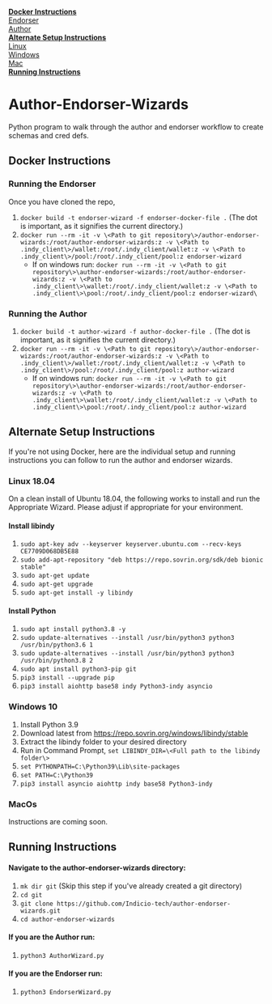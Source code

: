 [**Docker Instructions**](#docker)  
[Endorser](#endorser)  
[Author](#author)  
[**Alternate Setup Instructions**](#alternate)  
[Linux](#linux)  
[Windows](#windows)  
[Mac](#mac)  
[**Running Instructions**](#running)

# Author-Endorser-Wizards
Python program to walk through the author and endorser workflow to create schemas and cred defs.

## Docker Instructions <a id="docker"></a>

### Running the Endorser <a id="endorser"></a>
Once you have cloned the repo,

1. `docker build -t endorser-wizard -f endorser-docker-file .` (The dot is important, as it signifies the current directory.)
2. `docker run --rm -it -v \<Path to git repository\>/author-endorser-wizards:/root/author-endorser-wizards:z -v \<Path to .indy_client\>/wallet:/root/.indy_client/wallet:z -v \<Path to .indy_client\>/pool:/root/.indy_client/pool:z endorser-wizard`
    * If on windows run: `docker run --rm -it -v \<Path to git repository\>\author-endorser-wizards:/root/author-endorser-wizards:z -v \<Path to .indy_client\>\wallet:/root/.indy_client/wallet:z -v \<Path to .indy_client\>\pool:/root/.indy_client/pool:z endorser-wizard\`
### Running the Author <a id="author"></a>
1. `docker build -t author-wizard -f author-docker-file .` (The dot is important, as it signifies the current directory.)
2. `docker run --rm -it -v \<Path to git repository\>/author-endorser-wizards:/root/author-endorser-wizards:z -v \<Path to .indy_client\>/wallet:/root/.indy_client/wallet:z -v \<Path to .indy_client\>/pool:/root/.indy_client/pool:z author-wizard`
   * If on windows run: `docker run --rm -it -v \<Path to git repository\>\author-endorser-wizards:/root/author-endorser-wizards:z -v \<Path to .indy_client\>\wallet:/root/.indy_client/wallet:z -v \<Path to .indy_client\>\pool:/root/.indy_client/pool:z author-wizard`

## Alternate Setup Instructions <a id="alternate"></a>
If you're not using Docker, here are the individual setup and running instructions you can follow to run the author and endorser wizards.

### Linux 18.04 <a id="linux"></a>

On a clean install of Ubuntu 18.04, the following works to install and run the Appropriate Wizard.  Please adjust if appropriate for your environment.
#### Install libindy
1. `sudo apt-key adv --keyserver keyserver.ubuntu.com --recv-keys CE7709D068DB5E88`
2. `sudo add-apt-repository "deb https://repo.sovrin.org/sdk/deb bionic stable"`
3. `sudo apt-get update`
4. `sudo apt-get upgrade`
5. `sudo apt-get install -y libindy`

#### Install Python
1. `sudo apt install python3.8 -y`
2. `sudo update-alternatives --install /usr/bin/python3 python3 /usr/bin/python3.6 1`
3. `sudo update-alternatives --install /usr/bin/python3 python3 /usr/bin/python3.8 2`
4. `sudo apt install python3-pip git`
5. `pip3 install --upgrade pip`
6. `pip3 install aiohttp base58 indy Python3-indy asyncio`


### Windows 10 <a id="windows"></a>
1. Install Python 3.9
2. Download latest from https://repo.sovrin.org/windows/libindy/stable
3. Extract the libindy folder to your desired directory
4. Run in Command Prompt, `set LIBINDY_DIR=\<Full path to the libindy folder\>`
5. `set PYTHONPATH=C:\Python39\Lib\site-packages`
6. `set PATH=C:\Python39`
7. `pip3 install asyncio aiohttp indy base58 Python3-indy`


### MacOs <a id="mac"></a>
Instructions are coming soon.

## Running Instructions <a id="running"></a>
#### Navigate to the author-endorser-wizards directory:
1. `mk dir git` (Skip this step if you've already created a git directory)
2. `cd git`
3. `git clone https://github.com/Indicio-tech/author-endorser-wizards.git`
4. `cd author-endorser-wizards`

#### If you are the Author run:
1. `python3 AuthorWizard.py`
#### If you are the Endorser run:
1. `python3 EndorserWizard.py`
